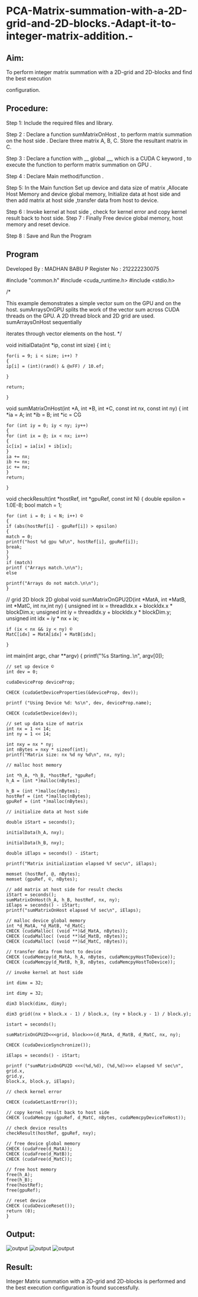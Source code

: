 # PCA-Matrix-summation-with-a-2D-grid-and-2D-blocks.-Adapt-it-to-integer-matrix-addition.-

## Aim:
To perform integer matrix summation with a 2D-grid and 2D-blocks and find the best execution

configuration.

## Procedure:
Step 1: Include the required files and library.

Step 2 : Declare a function sumMatrixOnHost , to perform matrix summation on the host side . Declare
three matrix A, B, C. Store the resultant matrix in C.

Step 3 : Declare a function with __ global __, which is a CUDA C keyword , to execute the function to
perform matrix summation on GPU .

Step 4 : Declare Main method/function .

Step 5: In the Main function Set up device and data size of matrix ,Allocate Host Memory and device
global memory, Initialize data at host side and then add matrix at host side ,transfer data from host to
device.

Step 6 : Invoke kernel at host side , check for kernel error and copy kernel result back to host side.
Step 7 : Finally Free device global memory, host memory and reset device.

Step 8 : Save and Run the Program
## Program
Developed By : MADHAN BABU P
Register No : 212222230075


#include "common.h" #include <cuda_runtime.h> #include <stdio.h>

/*

This example demonstrates a simple vector sum on the GPU and on the host.
sumArraysOnGPU splits the work of the vector sum across CUDA threads on the
GPU. A 2D thread block and 2D grid are used. sumArraysOnHost sequentially

iterates through vector elements on the host. */

void initialData(int *ip, const int size) { int i;
```
for(i = 9; i < size; i++) ?
{
ip[i] = (int)(rand() & @xFF) / 10.ef;

}

return;

}
```


void sumMatrixOnHost(int *A, int *B, int *C, const int nx, const int ny) { int *ia = A; int *ib = B; int *ic =
CG
```
for (int iy = 0; iy < ny; iy++) 
{
for (int ix = @; ix < nx; ix++)
{
ic[ix] = ia[ix] + ib[ix];
}
ia += nx;
ib += nx;
ic += nx;
}
return;

}
```
void checkResult(int *hostRef, int *gpuRef, const int N) { double epsilon = 1.0E-8; bool match = 1;
```
for (int i = 0; i < N; i++) ©
{
if (abs(hostRef[i] - gpuRef[i]) > epsilon)
{
match = 0;
printf("host %d gpu %d\n", hostRef[i], gpuRef[i]);
break;
}
}
if (match)
printf ("Arrays match.\n\n");
else

printf("Arrays do not match.\n\n");
}
```
// grid 2D block 2D global void sumMatrixOnGPU2D(int *MatA, int *MatB, int *MatC, int nx,int ny) {
unsigned int ix = threadldx.x + blockldx.x * blockDim.x; unsigned int iy = threadldx.y + blockldx.y *
blockDim.y; unsigned int idx = iy * nx + ix;
```
if (ix < nx && iy < ny) ©
MatC[idx] = MatA[idx] + MatB[idx];

}
```
int main(int argc, char **argv) { printf("%s Starting..\n", argv[0]);
```
// set up device ©
int dev = 0;

cudaDeviceProp deviceProp;

CHECK (cudaGetDeviceProperties(&deviceProp, dev));

printf ("Using Device %d: %s\n", dev, deviceProp.name);

CHECK (cudaSetDevice(dev));

// set up data size of matrix
int nx = 1 << 14;
int ny = 1 << 14;

int nxy = nx * ny;
int nBytes = nxy * sizeof(int);
printf("Matrix size: nx %d ny %d\n", nx, ny);

// malloc host memory

int *h_A, *h_B, *hostRef, *gpuRef;
h_A = (int *)malloc(nBytes);

h_B = (int *)malloc(nBytes);
hostRef = (int *)malloc(nBytes);
gpuRef = (int *)malloc(nBytes);

// initialize data at host side

double iStart = seconds();

initialData(h_A, nxy);

initialData(h_B, nxy);

double iElaps = seconds() - iStart;

printf("Matrix initialization elapsed %f sec\n", iElaps);

memset (hostRef, @, nBytes);
memset (gpuRef, ©, nBytes);

// add matrix at host side for result checks
iStart = seconds();
sumMatrixOnHost(h_A, h_B, hostRef, nx, ny);
iElaps = seconds() - iStart;
printf("sumMatrixOnHost elapsed %f sec\n", iElaps);

// malloc device global memory
int *d_MatA, *d_MatB, *d_MatC;
CHECK (cudaMalloc( (void **)&d_MatA, nBytes));
CHECK (cudaMalloc( (void **)&d_MatB, nBytes));
CHECK (cudaMalloc( (void **)&d_MatC, nBytes));

// transfer data from host to device
CHECK (cudaMemcpy(d_MatA, h_A, nBytes, cudaMemcpyHostToDevice));
CHECK (cudaMemcpy(d_MatB, h_B, nBytes, cudaMemcpyHostToDevice));

// invoke kernel at host side

int dimx = 32;

int dimy = 32;

dim3 block(dimx, dimy);

dim3 grid((nx + block.x - 1) / block.x, (ny + block.y - 1) / block.y);

istart = seconds();

sumMatrixOnGPU2D<<<grid, block>>>(d_MatA, d_MatB, d_MatC, nx, ny);

CHECK (cudaDeviceSynchronize());

iElaps = seconds() - iStart;

printf ("sumMatrixOnGPU2D <<<(%d,%d), (%d,%d)>>> elapsed %f sec\n", grid.x,
grid.y,
block.x, block.y, iElaps);

// check kernel error

CHECK (cudaGetLastError());

// copy kernel result back to host side
CHECK (cudaMemcpy (gpuRef, d_MatC, nBytes, cudaMemcpyDeviceToHost));

// check device results
checkResult(hostRef, gpuRef, nxy);

// free device global memory
CHECK (cudaFree(d_MatA));
CHECK (cudaFree(d_MatB));
CHECK (cudaFree(d_MatC));

// free host memory
free(h_A);
free(h_B);
free(hostRef);
free(gpuRef);

// reset device
CHECK (cudaDeviceReset());
return (0);
}

```
## Output:

![output](./a.png)
![output](./b.png)
![output](./c.png)



## Result:
Integer Matrix summation with a 2D-grid and 2D-blocks is performed and the best execution
configuration is found successfully.
